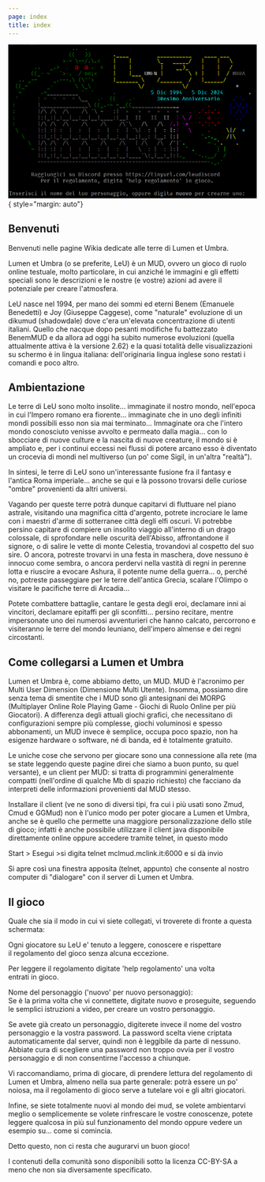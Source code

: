 ```yaml
---
page: index
title: index
---
```


![Logo](/Logo.png){ style="margin: auto"}

## Benvenuti

Benvenuti nelle pagine Wikia dedicate alle terre di Lumen et Umbra.

Lumen et Umbra (o se preferite, LeU) è un MUD, ovvero un gioco di ruolo online testuale, molto particolare, in cui anziché le immagini e gli effetti speciali sono le descrizioni e le nostre (e vostre) azioni ad avere il potenziale per creare l'atmosfera.

LeU nasce nel 1994, per mano dei sommi ed eterni Benem (Emanuele Benedetti) e Joy (Giuseppe Caggese), come "naturale" evoluzione di un dikumud (shadowdale) dove c'era un'elevata concentrazione di utenti italiani. Quello che nacque dopo pesanti modifiche fu battezzato BenemMUD e da allora ad oggi ha subito numerose evoluzioni (quella attualmente attiva è la versione 2.62) e la quasi totalità delle visualizzazioni su schermo è in lingua italiana: dell'originaria lingua inglese sono restati i comandi e poco altro.

## Ambientazione

Le terre di LeU sono molto insolite... immaginate il nostro mondo, nell'epoca in cui l'Impero romano era fiorente... immaginate che in uno degli infiniti mondi possibili esso non sia mai terminato... Immaginate ora che l'intero mondo conosciuto venisse avvolto e permeato dalla magia... con lo sbocciare di nuove culture e la nascita di nuove creature, il mondo si è ampliato e, per i continui eccessi nei flussi di potere arcano esso è diventato un crocevia di mondi nel multiverso (un po' come Sigil, in un'altra "realtà").

In sintesi, le terre di LeU sono un'interessante fusione fra il fantasy e l'antica Roma imperiale... anche se qui e là possono trovarsi delle curiose "ombre" provenienti da altri universi.

Vagando per queste terre potrà dunque capitarvi di fluttuare nel piano astrale, visitando una magnifica città d'argento, potrete incrociare le lame con i maestri d'arme di sotterranee città degli elfi oscuri. Vi potrebbe persino capitare di compiere un insolito viaggio all'interno di un drago colossale, di sprofondare nelle oscurità dell'Abisso, affrontandone il signore, o di salire le vette di monte Celestia, trovandovi al cospetto del suo sire. O ancora, potreste trovarvi in una festa in maschera, dove nessuno è innocuo come sembra, o ancora perdervi nella vastità di regni in perenne lotta e riuscire a evocare Ashura, il potente nume della guerra... o, perché no, potreste passeggiare per le terre dell'antica Grecia, scalare l'Olimpo o visitare le pacifiche terre di Arcadia...

Potete combattere battaglie, cantare le gesta degli eroi, declamare inni ai vincitori, declamare epitaffi per gli sconfitti... persino recitare, mentre impersonate uno dei numerosi avventurieri che hanno calcato, percorrono e visiteranno le terre del mondo leuniano, dell'impero almense e dei regni circostanti.

## Come collegarsi a Lumen et Umbra

Lumen et Umbra è, come abbiamo detto, un MUD. MUD è l'acronimo per Multi User Dimension (Dimensione Multi Utente). Insomma, possiamo dire senza tema di smentite che i MUD sono gli antesignani dei MORPG (Multiplayer Online Role Playing Game - Giochi di Ruolo Online per più Giocatori). A differenza degli attuali giochi grafici, che necessitano di configurazioni sempre più complesse, giochi voluminosi e spesso abbonamenti, un MUD invece è semplice, occupa poco spazio, non ha esigenze hardware o software, né di banda, ed è totalmente gratuito.

Le uniche cose che servono per giocare sono una connessione alla rete (ma se state leggendo queste pagine direi che siamo a buon punto, su quel versante), e un client per MUD: si tratta di programmini generalmente compatti (nell'ordine di qualche Mb di spazio richiesto) che facciano da interpreti delle informazioni provenienti dal MUD stesso.

Installare il client (ve ne sono di diversi tipi, fra cui i più usati sono Zmud, Cmud e GGMud) non è l'unico modo per poter giocare a Lumen et Umbra, anche se è quello che permette una maggiore personalizzazione dello stile di gioco; infatti è anche possibile utilizzare il client java disponibile direttamente online oppure accedere tramite telnet, in questo modo

Start > Esegui >si digita telnet mclmud.mclink.it:6000 e si dà invio

Si apre così una finestra apposita (telnet, appunto) che consente al nostro computer di "dialogare" con il server di Lumen et Umbra.

## Il gioco

Quale che sia il modo in cui vi siete collegati, vi troverete di fronte a questa schermata:

Ogni giocatore su LeU e' tenuto a leggere, conoscere e rispettare  
 il regolamento del gioco senza alcuna eccezione.

Per leggere il regolamento digitate 'help regolamento' una volta  
 entrati in gioco.

Nome del personaggio ('nuovo' per nuovo personaggio):  
Se è la prima volta che vi connettete, digitate nuovo e proseguite, seguendo le semplici istruzioni a video, per creare un vostro personaggio.

Se avete già creato un personaggio, digiterete invece il nome del vostro personaggio e la vostra password. La password scelta viene criptata automaticamente dal server, quindi non è leggibile da parte di nessuno. Abbiate cura di scegliere una password non troppo ovvia per il vostro personaggio e di non consentirne l'accesso a chiunque.

Vi raccomandiamo, prima di giocare, di prendere lettura del regolamento di Lumen et Umbra, almeno nella sua parte generale: potrà essere un po' noiosa, ma il regolamento di gioco serve a tutelare voi e gli altri giocatori.

Infine, se siete totalmente nuovi al mondo dei mud, se volete ambientarvi meglio o semplicemente se volete rinfrescare le vostre conoscenze, potete leggere qualcosa in più sul funzionamento del mondo oppure vedere un esempio su... come si comincia.

Detto questo, non ci resta che augurarvi un buon gioco!

I contenuti della comunità sono disponibili sotto la licenza CC-BY-SA a meno che non sia diversamente specificato.
